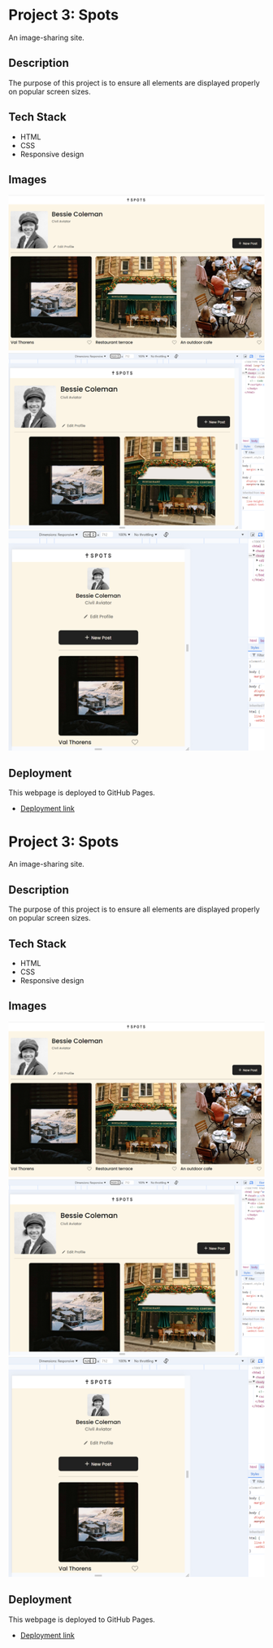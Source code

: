 # Project 3: Spots

An image-sharing site.

## Description

The purpose of this project is to ensure all elements are displayed properly on popular screen sizes.

## Tech Stack

- HTML
- CSS
- Responsive design

## Images

![Desktop](./images/demo/Spots_desktop.png)
![Tablet](./images/demo/Spots_tablet.png)
![Mobile](./images/demo/Spots_mobile.png)

## Deployment

This webpage is deployed to GitHub Pages.

- [Deployment link ](https://MHVXV.github.io/se_project_spots_template)

# Project 3: Spots

An image-sharing site.

## Description

The purpose of this project is to ensure all elements are displayed properly on popular screen sizes.

## Tech Stack

- HTML
- CSS
- Responsive design

## Images

![Desktop](./images/demo/Spots_desktop.png)
![Tablet](./images/demo/Spots_tablet.png)
![Mobile](./images/demo/Spots_mobile.png)

## Deployment

This webpage is deployed to GitHub Pages.

- [Deployment link ](https://MHVXV.github.io/se_project_spots_template)
